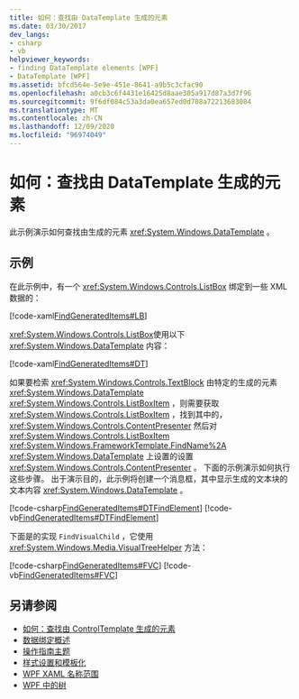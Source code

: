 ```yaml
---
title: 如何：查找由 DataTemplate 生成的元素
ms.date: 03/30/2017
dev_langs:
- csharp
- vb
helpviewer_keywords:
- finding DataTemplate elements [WPF]
- DataTemplate [WPF]
ms.assetid: bfcd564e-5e9e-451e-8641-a9b5c3cfac90
ms.openlocfilehash: a0cb3c6f4431e16425d8aae305a917d87a3d7f96
ms.sourcegitcommit: 9f6df084c53a3da0ea657ed0d708a72213683084
ms.translationtype: MT
ms.contentlocale: zh-CN
ms.lasthandoff: 12/09/2020
ms.locfileid: "96974049"
---
```

# <a name="how-to-find-datatemplate-generated-elements"></a>如何：查找由 DataTemplate 生成的元素
此示例演示如何查找由生成的元素 <xref:System.Windows.DataTemplate> 。  
  
## <a name="example"></a>示例  
 在此示例中，有一个 <xref:System.Windows.Controls.ListBox> 绑定到一些 XML 数据的：  
  
 [!code-xaml[FindGeneratedItems#LB](~/samples/snippets/csharp/VS_Snippets_Wpf/FindGeneratedItems/CSharp/Window1.xaml#lb)]  
  
 <xref:System.Windows.Controls.ListBox>使用以下 <xref:System.Windows.DataTemplate> 内容：  
  
 [!code-xaml[FindGeneratedItems#DT](~/samples/snippets/csharp/VS_Snippets_Wpf/FindGeneratedItems/CSharp/Window1.xaml#dt)]  
  
 如果要检索 <xref:System.Windows.Controls.TextBlock> 由特定的生成的元素 <xref:System.Windows.DataTemplate> <xref:System.Windows.Controls.ListBoxItem> ，则需要获取 <xref:System.Windows.Controls.ListBoxItem> ，找到其中的， <xref:System.Windows.Controls.ContentPresenter> 然后对 <xref:System.Windows.Controls.ListBoxItem> <xref:System.Windows.FrameworkTemplate.FindName%2A> <xref:System.Windows.DataTemplate> 上设置的设置 <xref:System.Windows.Controls.ContentPresenter> 。 下面的示例演示如何执行这些步骤。 出于演示目的，此示例将创建一个消息框，其中显示生成的文本块的文本内容 <xref:System.Windows.DataTemplate> 。  
  
 [!code-csharp[FindGeneratedItems#DTFindElement](~/samples/snippets/csharp/VS_Snippets_Wpf/FindGeneratedItems/CSharp/Window1.xaml.cs#dtfindelement)]
 [!code-vb[FindGeneratedItems#DTFindElement](~/samples/snippets/visualbasic/VS_Snippets_Wpf/FindGeneratedItems/VisualBasic/Window1.xaml.vb#dtfindelement)]  
  
 下面是的实现 `FindVisualChild` ，它使用 <xref:System.Windows.Media.VisualTreeHelper> 方法：  
  
 [!code-csharp[FindGeneratedItems#FVC](~/samples/snippets/csharp/VS_Snippets_Wpf/FindGeneratedItems/CSharp/Window1.xaml.cs#fvc)]
 [!code-vb[FindGeneratedItems#FVC](~/samples/snippets/visualbasic/VS_Snippets_Wpf/FindGeneratedItems/VisualBasic/Window1.xaml.vb#fvc)]  
  
## <a name="see-also"></a>另请参阅

- [如何：查找由 ControlTemplate 生成的元素](../controls/how-to-find-controltemplate-generated-elements.md)
- [数据绑定概述](/dotnet/desktop-wpf/data/data-binding-overview)
- [操作指南主题](data-binding-how-to-topics.md)
- [样式设置和模板化](/dotnet/desktop-wpf/fundamentals/styles-templates-overview)
- [WPF XAML 名称范围](../advanced/wpf-xaml-namescopes.md)
- [WPF 中的树](../advanced/trees-in-wpf.md)
